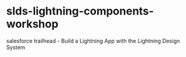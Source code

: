 # slds-lightning-components-workshop
salesforce trailhead - Build a Lightning App with the Lightning Design System
